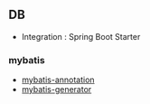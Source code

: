 ## DB

- Integration : Spring Boot Starter

### mybatis

- [mybatis-annotation](mybatis-annotation)
- [mybatis-generator](mybatis-generator)
